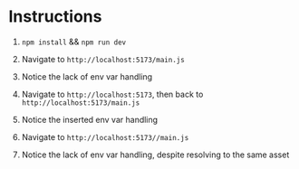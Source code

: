# Instructions

1. `npm install` && `npm run dev`
2. Navigate to `http://localhost:5173/main.js`
3. Notice the lack of env var handling
4. Navigate to `http://localhost:5173`, then back to `http://localhost:5173/main.js`
5. Notice the inserted env var handling

6. Navigate to `http://localhost:5173//main.js`
7. Notice the lack of env var handling, despite resolving to the same asset
